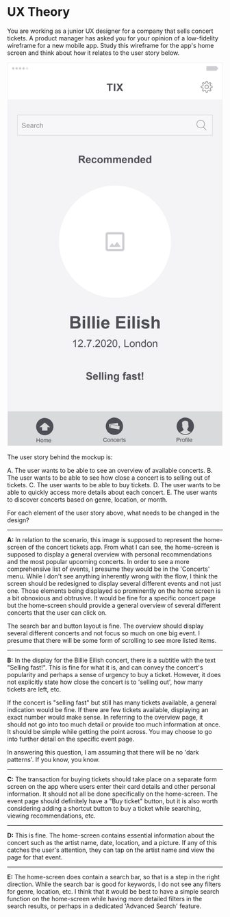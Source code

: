 # UX Theory

You are working as a junior UX designer for a company that sells concert tickets. A product manager has asked you for your opinion of a low-fidelity wireframe for a new mobile app. Study this wireframe for the app's home screen and think about how it relates to the user story below.

![Wireframe Mockup](./mockup.png)

The user story behind the mockup is:

A. The user wants to be able to see an overview of available concerts.
B. The user wants to be able to see how close a concert is to selling out of tickets.
C. The user wants to be able to buy tickets.
D. The user wants to be able to quickly access more details about each concert.
E. The user wants to discover concerts based on genre, location, or month.

For each element of the user story above, what needs to be changed in the design?

---

**A:** In relation to the scenario, this image is supposed to represent the home-screen of the concert tickets app. From what I can see, the home-screen is supposed to display a general overview with personal recommendations and the most popular upcoming concerts. In order to see a more comprehensive list of events, I presume they would be in the 'Concerts' menu. While I don't see anything inherently wrong with the flow, I think the screen should be redesigned to display several different events and not just one. Those elements being displayed so prominently on the home screen is a bit obnoxious and obtrusive. It would be fine for a specific concert page but the home-screen should provide a general overview of several different concerts that the user can click on.

The search bar and button layout is fine. The overview should display several different concerts and not focus so much on one big event. I presume that there will be some form of scrolling to see more listed items.

---

**B:** In the display for the Billie Eilish concert, there is a subtitle with the text "Selling fast!". This is fine for what it is, and can convey the concert's popularity and perhaps a sense of urgency to buy a ticket. However, it does not explicitly state how close the concert is to 'selling out', how many tickets are left, etc.

If the concert is "selling fast" but still has many tickets available, a general indication would be fine. If there are few tickets available, displaying an exact number would make sense. In referring to the overview page, it should not go into too much detail or provide too much information at once. It should be simple while getting the point across. You may choose to go into further detail on the specific event page.

In answering this question, I am assuming that there will be no 'dark patterns'. If you know, you know.

---

**C:** The transaction for buying tickets should take place on a separate form screen on the app where users enter their card details and other personal information. It should not all be done specifically on the home-screen. The event page should definitely have a "Buy ticket" button, but it is also worth considering adding a shortcut button to buy a ticket while searching, viewing recommendations, etc.

---

**D:** This is fine. The home-screen contains essential information about the concert such as the artist name, date, location, and a picture. If any of this catches the user's attention, they can tap on the artist name and view the page for that event.

---

**E:** The home-screen does contain a search bar, so that is a step in the right direction. While the search bar is good for keywords, I do not see any filters for genre, location, etc. I think that it would be best to have a simple search function on the home-screen while having more detailed filters in the search results, or perhaps in a dedicated 'Advanced Search' feature.
